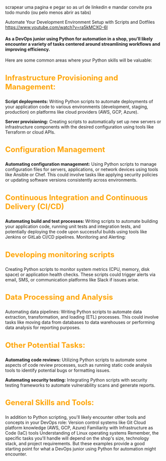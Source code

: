 scrapear uma pagina e pegar so as url de linkedin e 
mandar convite pra todo mundo (ou pelo menos abrir as tabs)

Automate Your Development Environment Setup with Scripts and Dotfiles
https://www.youtube.com/watch?v=ra5kMCXO-6I

<h4>As a DevOps junior using Python for automation in a shop, you'll likely encounter a 
variety of tasks centered around 
streamlining workflows and improving efficiency. </h4>
<p>Here are some common areas where your Python skills will be valuable:

<h3 style='font-size:1.5rem;color:orange'>Infrastructure Provisioning and Management:</h3>
<p><b>Script deployments:</b> Writing Python scripts to automate deployments of your application code to various environments (development, staging, production) on platforms like cloud providers (AWS, GCP, Azure).
<p><b>Server provisioning:</b> Creating scripts to automatically set up new servers or infrastructure components with the desired configuration using tools like Terraform or cloud APIs. 

<h3 style='font-size:1.5rem;color:orange'>Configuration Management</h3>
<p><b>Automating configuration management:</b> Using Python scripts to manage configuration files for servers, applications, or network devices using tools like Ansible or Chef. This could involve tasks like applying security policies or updating software versions consistently across environments.<br>

<h3 style='font-size:1.5rem;color:orange'>Continuous Integration and Continuous Delivery (CI/CD)</h3>
<p><b>Automating build and test processes: </b>Writing scripts to automate building your application code, running unit tests and integration tests, and potentially deploying the code upon successful builds using tools like Jenkins or GitLab CI/CD pipelines.
Monitoring and Alerting:

<h3 style='font-size:1.5rem;color:orange'>Developing monitoring scripts</h3>
<p>Creating Python scripts to monitor system metrics (CPU, memory, disk space) or application health checks. These scripts could trigger alerts via email, SMS, or communication platforms like Slack if issues arise.

<h3 style='font-size:1.5rem;color:orange'>Data Processing and Analysis</h3>
<p>Automating data pipelines: Writing Python scripts to automate data extraction, transformation, and loading (ETL) processes. This could involve tasks like moving data from databases to data warehouses or performing data analysis for reporting purposes.

<h3 style='font-size:1.5rem;color:orange'>Other Potential Tasks:</h3>

<p><b>Automating code reviews:</b> Utilizing Python scripts to automate some aspects of code review processes, such as running static code analysis tools to identify potential bugs or formatting issues.

<p><b>Automating security testing:</b> Integrating Python scripts with security testing frameworks to automate vulnerability scans and generate reports.


<h3 style='font-size:1.5rem;color:orange'>General Skills and Tools:</h3>

In addition to Python scripting, you'll likely encounter other tools and concepts in your DevOps role:
Version control systems like Git
Cloud platform knowledge (AWS, GCP, Azure)
Familiarity with Infrastructure as Code (IaC) tools
Understanding of Linux operating systems
Remember, the specific tasks you'll handle will depend on the shop's size, technology stack, and project requirements. But these examples provide a good starting point for what a DevOps junior using Python for automation might encounter.


